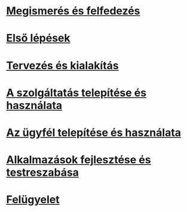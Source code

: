 # [Megismerés és felfedezés](/rights-management/understand-explore/azure-rights-management)
# [Első lépések](/rights-management/get-started/requirements-azure-rms)
# [Tervezés és kialakítás](/rights-management/plan-design/deployment-roadmap)
# [A szolgáltatás telepítése és használata](/rights-management/deploy-use/activate-service)
# [Az ügyfél telepítése és használata](/rights-management/rms-client/use-client)
# [Alkalmazások fejlesztése és testreszabása](/rights-management/develop/developers-guide)
# [Felügyelet](/rights-management/administer/administer-powershell)


<!--HONumber=Apr16_HO4-->


